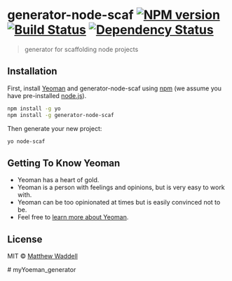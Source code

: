 # generator-node-scaf [![NPM version][npm-image]][npm-url] [![Build Status][travis-image]][travis-url] [![Dependency Status][daviddm-image]][daviddm-url]
> generator for scaffolding node projects

## Installation

First, install [Yeoman](http://yeoman.io) and generator-node-scaf using [npm](https://www.npmjs.com/) (we assume you have pre-installed [node.js](https://nodejs.org/)).

```bash
npm install -g yo
npm install -g generator-node-scaf
```

Then generate your new project:

```bash
yo node-scaf
```

## Getting To Know Yeoman

 * Yeoman has a heart of gold.
 * Yeoman is a person with feelings and opinions, but is very easy to work with.
 * Yeoman can be too opinionated at times but is easily convinced not to be.
 * Feel free to [learn more about Yeoman](http://yeoman.io/).

## License

MIT © [Matthew Waddell]()


[npm-image]: https://badge.fury.io/js/generator-node-scaf.svg
[npm-url]: https://npmjs.org/package/generator-node-scaf
[travis-image]: https://travis-ci.org/waddellmp/generator-node-scaf.svg?branch=master
[travis-url]: https://travis-ci.org/waddellmp/generator-node-scaf
[daviddm-image]: https://david-dm.org/waddellmp/generator-node-scaf.svg?theme=shields.io
[daviddm-url]: https://david-dm.org/waddellmp/generator-node-scaf
#   m y Y o e m a n _ g e n e r a t o r  
 